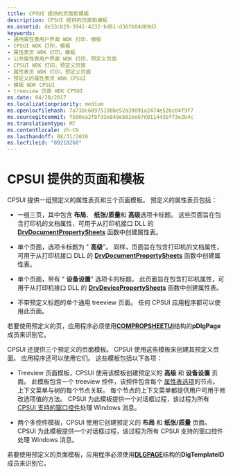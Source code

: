 ```yaml
---
title: CPSUI 提供的页面和模板
description: CPSUI 提供的页面和模板
ms.assetid: de33cb29-3941-4232-bd61-d36fb04d69d3
keywords:
- 通用属性表用户界面 WDK 打印，模板
- CPSUI WDK 打印，模板
- 属性表页 WDK 打印，模板
- 公共属性表用户界面 WDK 打印，预定义页面
- CPSUI WDK 打印，预定义页面
- 属性表页 WDK 打印，预定义页面
- 预定义的属性表页 WDK CPSUI
- 模板 WDK CPSUI
- treeview 页面 WDK CPSUI
ms.date: 04/20/2017
ms.localizationpriority: medium
ms.openlocfilehash: 7a738c68975198be52a39891a2474e52bc04f9f7
ms.sourcegitcommit: f500ea2fbfd3e849eb82ee67d011443bff3e2b4c
ms.translationtype: MT
ms.contentlocale: zh-CN
ms.lasthandoff: 08/31/2020
ms.locfileid: "89218260"
---
```

# <a name="cpsui-supplied-pages-and-templates"></a>CPSUI 提供的页面和模板





CPSUI 提供一组预定义的属性表页和三个页面模板。 预定义的属性表页包括：

-   一组三页，其中包含 **布局**、 **纸张/质量**和 **高级**选项卡标题。 这些页面旨在包含打印机的文档属性，可用于从打印机接口 DLL 的 [**DrvDocumentPropertySheets**](/windows-hardware/drivers/ddi/winddiui/nf-winddiui-drvdocumentpropertysheets) 函数中创建属性表。

-   单个页面，选项卡标题为 " **高级**"。 同样，页面旨在包含打印机的文档属性，可用于从打印机接口 DLL 的 [**DrvDocumentPropertySheets**](/windows-hardware/drivers/ddi/winddiui/nf-winddiui-drvdocumentpropertysheets) 函数中创建属性表。

-   单个页面，带有 " **设备设置**" 选项卡的标题。 此页面旨在包含打印机属性，可用于从打印机接口 DLL 的 [**DrvDevicePropertySheets**](/windows-hardware/drivers/ddi/winddiui/nf-winddiui-drvdevicepropertysheets) 函数中创建属性表。

-   不带预定义标题的单个通用 treeview 页面。 任何 CPSUI 应用程序都可以使用此页面。

若要使用预定义的页，应用程序必须使用[**COMPROPSHEETUI**](/windows-hardware/drivers/ddi/compstui/ns-compstui-_compropsheetui)结构的**pDlgPage**成员来识别它。

CPSUI 还提供三个预定义的页面模板。 CPSUI 使用这些模板来创建其预定义页面。 应用程序还可以使用它们。 这些模板包括以下各项：

-   Treeview 页面模板，CPSUI 使用该模板创建预定义的 **高级** 和 **设备设置** 页面。 此模板包含一个 treeview 控件，该控件包含每个 [属性表选项](property-sheet-options.md)的节点。 上下文菜单与树的每个节点关联。 每个节点的上下文菜单都提供用户可用于修改选项值的方法。 CPSUI 为此模板提供一个对话框过程，该过程为所有 [CPSUI 支持的窗口控件](cpsui-supported-window-controls.md)处理 Windows 消息。

-   两个多控件模板，CPSUI 使用它创建预定义的 **布局** 和 **纸张/质量** 页面。 CPSUI 为此模板提供一个对话框过程，该过程为所有 CPSUI 支持的窗口控件处理 Windows 消息。

若要使用预定义的页面模板，应用程序必须使用[**DLGPAGE**](/windows-hardware/drivers/ddi/compstui/ns-compstui-_dlgpage)结构的**DlgTemplateID**成员来识别它。

 

